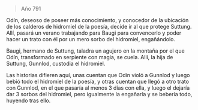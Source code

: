 > Año 791

Odín, deseoso de poseer más conocimiento, y conocedor de la ubicación de los calderos de hidromiel de la poesía, decide ir al que protege Suttung. Allí, pasará un verano trabajando para Baugi para convencerlo y poder hacer un trato con él por un mero sorbo del hidromiel, engañándolo.

Baugi, hermano de Suttung, taladra un agujero en la montaña por el que Odín, transformado en serpiente con magia, se cuela. Allí, la hija de Suttung, Gunnlod, custodia el hidromiel.

Las historias difieren aquí, unas cuentan que Odín violó a Gunnlod y luego bebió todo el hidromiel de la poesía, y otras cuentan que llegó a otro trato con Gunnlod, en el que pasaría al menos 3 días con ella, y luego el dejaría dar 3 sorbos del hidromiel, pero igualmente la engañaría y se bebería todo, huyendo tras ello.
